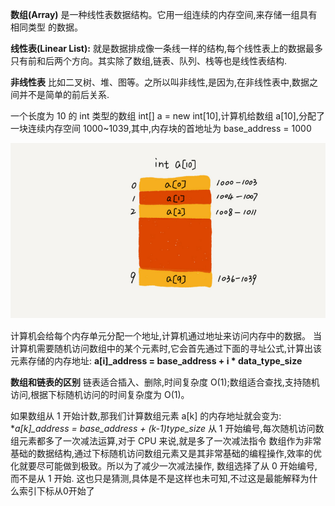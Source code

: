 **数组(Array)** 是一种线性表数据结构。它用一组连续的内存空间,来存储一组具有相同类型
的数据。

**线性表(Linear List):** 就是数据排成像一条线一样的结构,每个线性表上的数据最多只有前和后两个方向。其实除了数组,链表、队列、栈等也是线性表结构.

**非线性表** 比如二叉树、堆、图等。之所以叫非线性,是因为,在非线性表中,数据之间并不是简单的前后关系.

一个长度为 10 的 int 类型的数组 int[] a = new int[10],计算机给数组 a[10],分配了一块连续内存空间 1000~1039,其中,内存块的首地址为 base_address = 1000

![内存图](./内存图.png)

计算机会给每个内存单元分配一个地址,计算机通过地址来访问内存中的数据。
当计算机需要随机访问数组中的某个元素时,它会首先通过下面的寻址公式,计算出该元素存储的内存地址:
 **a[i]_address = base_address + i * data_type_size** 
 
**数组和链表的区别**
链表适合插入、删除,时间复杂度 O(1);数组适合查找,支持随机访问,根据下标随机访问的时间复杂度为 O(1)。

如果数组从 1 开始计数,那我们计算数组元素 a[k] 的内存地址就会变为: **a[k]_address = base_address + (k-1)*type_size**
从 1 开始编号,每次随机访问数组元素都多了一次减法运算,对于 CPU 来说,就是多了一次减法指令
数组作为非常基础的数据结构,通过下标随机访问数组元素又是其非常基础的编程操作,效率的优化就要尽可能做到极致。所以为了减少一次减法操作,
数组选择了从 0 开始编号,而不是从 1 开始. 这也只是猜测,具体是不是这样也未可知,不过这是最能解释为什么索引下标从0开始了
